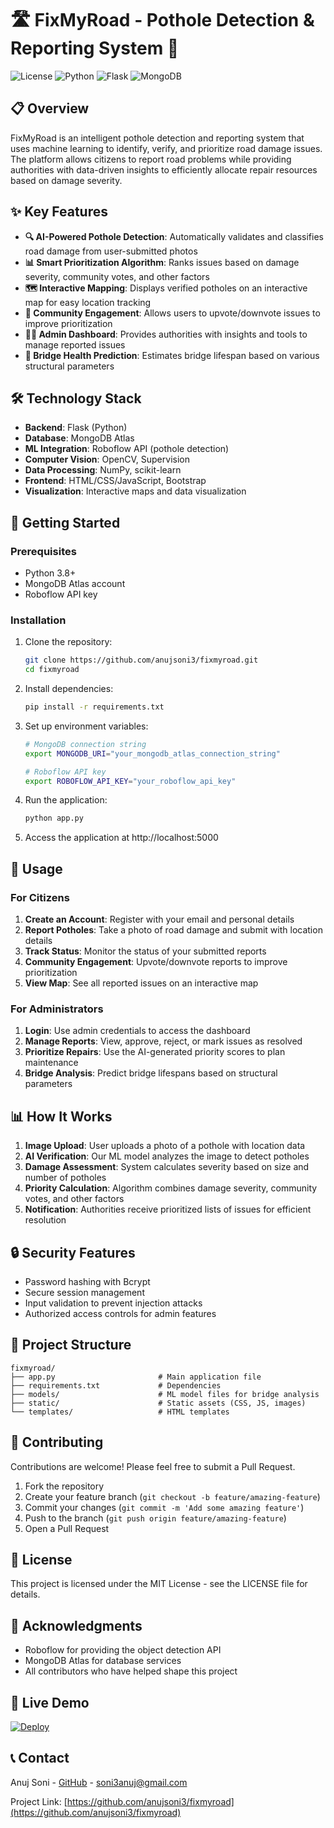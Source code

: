 # 🛣️ FixMyRoad - Pothole Detection & Reporting System 🚧

![License](https://img.shields.io/badge/license-MIT-blue.svg)
![Python](https://img.shields.io/badge/python-3.8+-green.svg)
![Flask](https://img.shields.io/badge/flask-2.0+-red.svg)
![MongoDB](https://img.shields.io/badge/mongodb-atlas-green.svg)

## 📋 Overview

FixMyRoad is an intelligent pothole detection and reporting system that uses machine learning to identify, verify, and prioritize road damage issues. The platform allows citizens to report road problems while providing authorities with data-driven insights to efficiently allocate repair resources based on damage severity.

## ✨ Key Features

- **🔍 AI-Powered Pothole Detection**: Automatically validates and classifies road damage from user-submitted photos
- **📊 Smart Prioritization Algorithm**: Ranks issues based on damage severity, community votes, and other factors
- **🗺️ Interactive Mapping**: Displays verified potholes on an interactive map for easy location tracking
- **🔄 Community Engagement**: Allows users to upvote/downvote issues to improve prioritization
- **👨‍💻 Admin Dashboard**: Provides authorities with insights and tools to manage reported issues
- **🌉 Bridge Health Prediction**: Estimates bridge lifespan based on various structural parameters

## 🛠️ Technology Stack

- **Backend**: Flask (Python)
- **Database**: MongoDB Atlas
- **ML Integration**: Roboflow API (pothole detection)
- **Computer Vision**: OpenCV, Supervision
- **Data Processing**: NumPy, scikit-learn
- **Frontend**: HTML/CSS/JavaScript, Bootstrap
- **Visualization**: Interactive maps and data visualization

## 🚀 Getting Started

### Prerequisites

- Python 3.8+
- MongoDB Atlas account
- Roboflow API key

### Installation

1. Clone the repository:
   ```bash
   git clone https://github.com/anujsoni3/fixmyroad.git
   cd fixmyroad
   ```

2. Install dependencies:
   ```bash
   pip install -r requirements.txt
   ```

3. Set up environment variables:
   ```bash
   # MongoDB connection string
   export MONGODB_URI="your_mongodb_atlas_connection_string"
   
   # Roboflow API key
   export ROBOFLOW_API_KEY="your_roboflow_api_key"
   ```

4. Run the application:
   ```bash
   python app.py
   ```

5. Access the application at http://localhost:5000

## 📱 Usage

### For Citizens

1. **Create an Account**: Register with your email and personal details
2. **Report Potholes**: Take a photo of road damage and submit with location details
3. **Track Status**: Monitor the status of your submitted reports
4. **Community Engagement**: Upvote/downvote reports to improve prioritization
5. **View Map**: See all reported issues on an interactive map

### For Administrators

1. **Login**: Use admin credentials to access the dashboard
2. **Manage Reports**: View, approve, reject, or mark issues as resolved
3. **Prioritize Repairs**: Use the AI-generated priority scores to plan maintenance
4. **Bridge Analysis**: Predict bridge lifespans based on structural parameters

## 📊 How It Works

1. **Image Upload**: User uploads a photo of a pothole with location data
2. **AI Verification**: Our ML model analyzes the image to detect potholes
3. **Damage Assessment**: System calculates severity based on size and number of potholes
4. **Priority Calculation**: Algorithm combines damage severity, community votes, and other factors
5. **Notification**: Authorities receive prioritized lists of issues for efficient resolution

## 🔒 Security Features

- Password hashing with Bcrypt
- Secure session management
- Input validation to prevent injection attacks
- Authorized access controls for admin features

## 📁 Project Structure

```
fixmyroad/
├── app.py                       # Main application file
├── requirements.txt             # Dependencies
├── models/                      # ML model files for bridge analysis
├── static/                      # Static assets (CSS, JS, images)
└── templates/                   # HTML templates
```

## 🤝 Contributing

Contributions are welcome! Please feel free to submit a Pull Request.

1. Fork the repository
2. Create your feature branch (`git checkout -b feature/amazing-feature`)
3. Commit your changes (`git commit -m 'Add some amazing feature'`)
4. Push to the branch (`git push origin feature/amazing-feature`)
5. Open a Pull Request

## 📄 License

This project is licensed under the MIT License - see the LICENSE file for details.

## 🙏 Acknowledgments

- Roboflow for providing the object detection API
- MongoDB Atlas for database services
- All contributors who have helped shape this project

## 🚀 Live Demo

[![Deploy](https://img.shields.io/badge/Live-Demo-green?style=for-the-badge&logo=vercel)](https://evently-app.vercel.app)


## 📞 Contact

Anuj Soni - [GitHub](https://github.com/anujsoni3) - soni3anuj@gmail.com

Project Link: [https://github.com/anujsoni3/fixmyroad](https://github.com/anujsoni3/fixmyroad)
